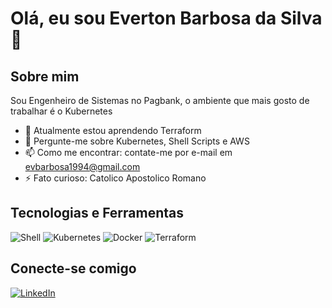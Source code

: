 # Olá, eu sou Everton Barbosa da Silva 👋

## Sobre mim
Sou Engenheiro de Sistemas no Pagbank, o ambiente que mais gosto de trabalhar é o Kubernetes

- 🌱 Atualmente estou aprendendo Terraform
- 💬 Pergunte-me sobre Kubernetes, Shell Scripts e AWS
- 📫 Como me encontrar: contate-me por e-mail em evbarbosa1994@gmail.com
- ⚡ Fato curioso: Catolico Apostolico Romano 

## Tecnologias e Ferramentas
![Shell](https://img.shields.io/badge/Shell_Script-4EAA25?style=for-the-badge&logo=gnu-bash&logoColor=white)
![Kubernetes](https://img.shields.io/badge/Kubernetes-326CE5?style=for-the-badge&logo=kubernetes&logoColor=white)
![Docker](https://img.shields.io/badge/Docker-2496ED?style=for-the-badge&logo=docker&logoColor=white)
![Terraform](https://img.shields.io/badge/Terraform-7B42BC?style=for-the-badge&logo=terraform&logoColor=white)


## Conecte-se comigo
[![LinkedIn](https://img.shields.io/badge/LinkedIn-0077B5?style=for-the-badge&logo=linkedin&logoColor=white)](https://www.linkedin.com/in/everton-barbosa-da-silva-999627ab/)



